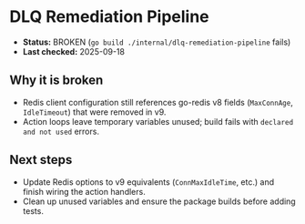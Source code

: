 # DLQ Remediation Pipeline

- **Status:** BROKEN (`go build ./internal/dlq-remediation-pipeline` fails)
- **Last checked:** 2025-09-18

## Why it is broken
- Redis client configuration still references go-redis v8 fields (`MaxConnAge`, `IdleTimeout`) that were removed in v9.
- Action loops leave temporary variables unused; build fails with `declared and not used` errors.

## Next steps
- Update Redis options to v9 equivalents (`ConnMaxIdleTime`, etc.) and finish wiring the action handlers.
- Clean up unused variables and ensure the package builds before adding tests.
